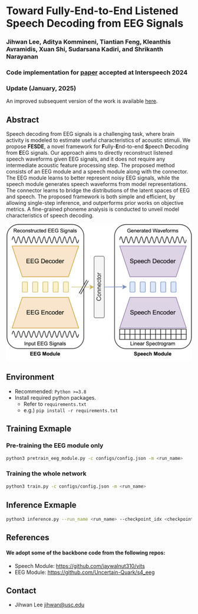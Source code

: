 # Toward Fully-End-to-End Listened Speech Decoding from EEG Signals
### Jihwan Lee, Aditya Kommineni, Tiantian Feng, Kleanthis Avramidis, Xuan Shi, Sudarsana Kadiri, and Shrikanth Narayanan

### Code implementation for [paper](https://www.isca-archive.org/interspeech_2024/lee24c_interspeech.html "Toward Fully-End-to-End Listened Speech Decoding from EEG Signals") accepted at Interspeech 2024

### Update (January, 2025)
An improved subsequent version of the work is available [here](https://github.com/lee-jhwn/icassp25-fesde-phoneme "Enhancing Listened Speech Decoding from EEG via Parallel Phoneme Sequence Prediction").

## Abstract
Speech decoding from EEG signals is a challenging task, where brain activity is modeled to estimate useful characteristics of acoustic stimuli. We propose **FESDE**, a novel framework for **F**ully-**E**nd-to-end **S**peech **D**ecoding from **E**EG signals. Our approach aims to directly reconstruct listened speech waveforms given EEG signals, and it does not require any intermediate acoustic feature processing step. The proposed method consists of an EEG module and a speech module along with the connector. The EEG module learns to better represent noisy EEG signals, while the speech module generates speech waveforms from model representations. The connector learns to bridge the distributions of the latent spaces of EEG and speech. The proposed framework is both simple and efficient, by allowing single-step inference, and outperforms prior works on objective metrics. A fine-grained phoneme analysis is conducted to unveil model characteristics of speech decoding.

![overall_architecture](figures/architecture.png)


## Environment
- Recommended: `Python >=3.8`
- Install required python packages. 
    - Refer to `requirements.txt`
    - e.g.) `pip install -r requirements.txt`



## Training Exmaple
### Pre-training the EEG module only
```sh
python3 pretrain_eeg_module.py -c configs/config.json -m <run_name>
```
### Training the whole network
```sh
python3 train.py -c configs/config.json -m <run_name>
```

## Inference Exmaple
```sh
python3 inference.py --run_name <run_name> --checkpoint_idx <checkpoint_index>
```




## References
#### We adopt some of the backbone code from the following repos:
- Speech Module: https://github.com/jaywalnut310/vits 
- EEG Module: https://github.com/Uncertain-Quark/s4_eeg

## Contact
- Jihwan Lee <jihwan@usc.edu>
